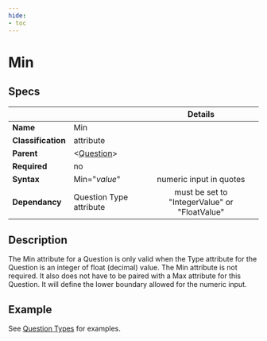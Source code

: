 ```yaml
---
hide:
- toc
---
```

<!-- let javascript handle toc on left sidebar -->
# Min

## Specs

| ||Details|
|---|---|:---:|
| **Name** | Min ||
| **Classification** | attribute ||
| **Parent** | <[Question](index.md)\> ||
| **Required** | no ||
| **Syntax** | Min="*value*" | numeric input in quotes |
| **Dependancy** | Question Type attribute | must be set to "IntegerValue" or "FloatValue" |

## Description

The Min attribute for a Question is only valid when the Type attribute for the Question is an integer of float (decimal) value.
The Min attribute is not required. It also does not have to be paired with a Max attribute for this Question.
It will define the lower boundary allowed for the numeric input.

## Example

See [Question Types](../../../examples/example_question_type.md) for examples.
